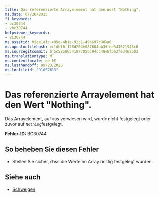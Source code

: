 ```yaml
---
title: Das referenzierte Arrayelement hat den Wert "Nothing".
ms.date: 07/20/2015
f1_keywords:
- bc30744
- vbc30744
helpviewer_keywords:
- BC30744
ms.assetid: 01ee1afc-e09e-4b1e-92c1-49a697c90ba0
ms.openlocfilehash: ec1dbf0f128d204e087604ab39fee343621946c6
ms.sourcegitcommit: bf5c5850654187705bc94cc40ebfb62fe346ab02
ms.translationtype: MT
ms.contentlocale: de-DE
ms.lasthandoff: 09/23/2020
ms.locfileid: "91067633"
---
```

# <a name="referenced-array-element-has-a-value-of-nothing"></a>Das referenzierte Arrayelement hat den Wert "Nothing".

Das Arrayelement, auf das verwiesen wird, wurde nicht festgelegt oder zuvor auf `Nothing`festgelegt.  
  
 **Fehler-ID:** BC30744  
  
## <a name="to-correct-this-error"></a>So beheben Sie diesen Fehler  
  
- Stellen Sie sicher, dass die Werte im Array richtig festgelegt wurden.  
  
## <a name="see-also"></a>Siehe auch

- [Schweigen](../language-reference/nothing.md)
